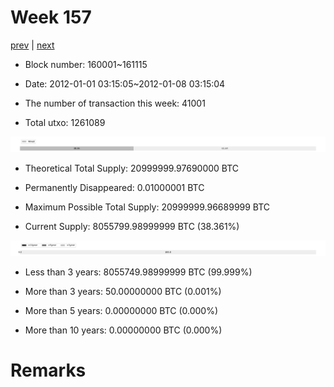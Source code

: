 # Week 157

[prev](week0156.md) | [next](week0158.md)

- Block number: 160001~161115

- Date: 2012-01-01 03:15:05~2012-01-08 03:15:04

- The number of transaction this week: 41001

- Total utxo: 1261089

![](../images/mined_week0157.png)

- Theoretical Total Supply: 20999999.97690000 BTC

- Permanently Disappeared: 0.01000001 BTC

- Maximum Possible Total Supply: 20999999.96689999 BTC

- Current Supply: 8055799.98999999 BTC (38.361%)

![](../images/year_week0157.png)


- Less than 3 years: 8055749.98999999 BTC (99.999%)

- More than 3 years: 50.00000000 BTC (0.001%)

- More than 5 years: 0.00000000 BTC (0.000%)

- More than 10 years: 0.00000000 BTC (0.000%)

# Remarks

